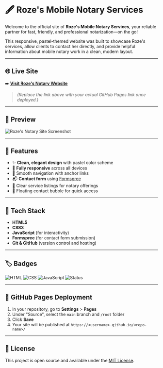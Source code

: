# 🖋️ Roze's Mobile Notary Services

Welcome to the official site of **Roze's Mobile Notary Services**, your reliable partner for fast, friendly, and professional notarization—on the go!

This responsive, pastel-themed website was built to showcase Roze's services, allow clients to contact her directly, and provide helpful information about mobile notary work in a clean, modern layout.

---

## 🌐 Live Site

➡️ **[Visit Roze's Notary Website](https://your-github-username.github.io/roze-notary/)**

> *(Replace the link above with your actual GitHub Pages link once deployed.)*

---

## 📸 Preview

![Roze's Notary Site Screenshot](preview.png)

---

## 🎨 Features

- ✨ **Clean, elegant design** with pastel color scheme  
- 📱 **Fully responsive** across all devices  
- 🧭 Smooth navigation with anchor links  
- 📬 **Contact form** using [Formspree](https://formspree.io)  
- 🧾 Clear service listings for notary offerings  
- 📌 Floating contact bubble for quick access  

---

## 🔧 Tech Stack

- **HTML5**  
- **CSS3**  
- **JavaScript** (for interactivity)  
- **Formspree** (for contact form submission)  
- **Git & GitHub** (version control and hosting)

---

## 🏷️ Badges

![HTML](https://img.shields.io/badge/HTML-5-orange)
![CSS](https://img.shields.io/badge/CSS-3-blue)
![JavaScript](https://img.shields.io/badge/JavaScript-ES6-yellow)
![Status](https://img.shields.io/badge/status-live-brightgreen)

---

## 🚀 GitHub Pages Deployment

1. In your repository, go to **Settings** > **Pages**  
2. Under "Source", select the `main` branch and `/root` folder  
3. Click **Save**  
4. Your site will be published at `https://<username>.github.io/<repo-name>/`

---

## 🤝 License

This project is open source and available under the [MIT License](LICENSE).

